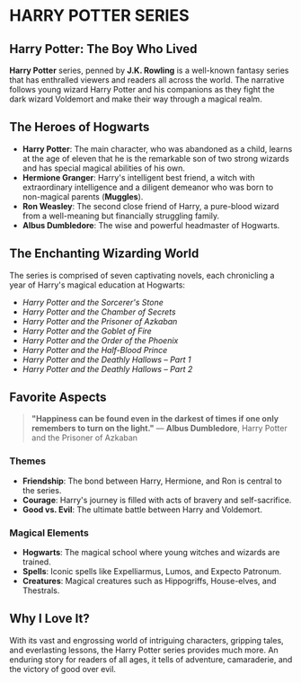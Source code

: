 # HARRY POTTER SERIES

## Harry Potter: The Boy Who Lived
**Harry Potter** series, penned by **J.K. Rowling** is a well-known fantasy series that has enthralled viewers and readers all across the world. The narrative follows young wizard Harry Potter and his companions as they fight the dark wizard Voldemort and make their way through a magical realm.

## The Heroes of Hogwarts
- **Harry Potter**: The main character, who was abandoned as a child, learns at the age of eleven that he is the remarkable son of two strong wizards and has special magical abilities of his own.
- **Hermione Granger**: Harry's intelligent best friend, a witch with extraordinary intelligence and a diligent demeanor who was born to non-magical parents (**Muggles**).
- **Ron Weasley**: The second close friend of Harry, a pure-blood wizard from a well-meaning but financially struggling family.
- **Albus Dumbledore**: The wise and powerful headmaster of Hogwarts.

## The Enchanting Wizarding World
The series is comprised of seven captivating novels, each chronicling a year of Harry's magical education at Hogwarts:
- *Harry Potter and the Sorcerer's Stone*
- *Harry Potter and the Chamber of Secrets*
- *Harry Potter and the Prisoner of Azkaban*
- *Harry Potter and the Goblet of Fire*
- *Harry Potter and the Order of the Phoenix*
- *Harry Potter and the Half-Blood Prince*
- *Harry Potter and the Deathly Hallows – Part 1*
- *Harry Potter and the Deathly Hallows – Part 2*

## Favorite Aspects
> **"Happiness can be found even in the darkest of times if one only remembers to turn on the light."**
— **Albus Dumbledore**, Harry Potter and the Prisoner of Azkaban

### Themes
- **Friendship**: The bond between Harry, Hermione, and Ron is central to the series.
- **Courage**: Harry's journey is filled with acts of bravery and self-sacrifice.
- **Good vs. Evil**: The ultimate battle between Harry and Voldemort.

### Magical Elements
- **Hogwarts**: The magical school where young witches and wizards are trained.
- **Spells**: Iconic spells like Expelliarmus, Lumos, and Expecto Patronum.
- **Creatures**: Magical creatures such as Hippogriffs, House-elves, and Thestrals.

## Why I Love It?
With its vast and engrossing world of intriguing characters, gripping tales, and everlasting lessons, the Harry Potter series provides much more. An enduring story for readers of all ages, it tells of adventure, camaraderie, and the victory of good over evil.
